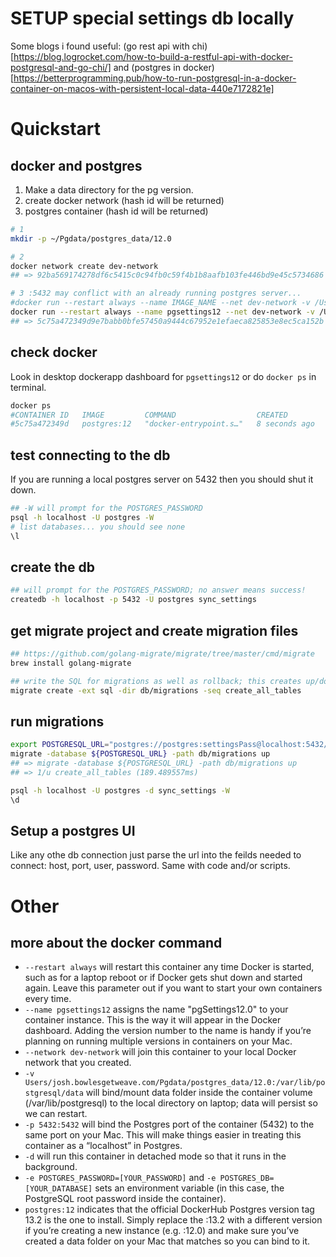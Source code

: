 # SETUP special settings db locally
Some blogs i found useful: (go rest api with chi)[https://blog.logrocket.com/how-to-build-a-restful-api-with-docker-postgresql-and-go-chi/] and (postgres in docker)[https://betterprogramming.pub/how-to-run-postgresql-in-a-docker-container-on-macos-with-persistent-local-data-440e7172821e]


# Quickstart
## docker and postgres

1. Make a data directory for the pg version.
2. create docker network (hash id will be returned)
3. postgres container (hash id will be returned)

```sh
# 1
mkdir -p ~/Pgdata/postgres_data/12.0

# 2 
docker network create dev-network
## => 92ba569174278df6c5415c0c94fb0c59f4b1b8aafb103fe446bd9e45c5734686

# 3 :5432 may conflict with an already running postgres server...
#docker run --restart always --name IMAGE_NAME --net dev-network -v /Users/[YOUR_USERNAME]/[YOUR_DATA_DIRECTORY]:/var/lib/postgresql/data -p 5432:LOCAL_PORT -d -e POSTGRES_PASSWORD=[YOUR_PASSWORD] -e POSTGRES_DB=[YOUR_DATABASE] postgres:PG_VERSION
docker run --restart always --name pgsettings12 --net dev-network -v /Users/josh.bowlesgetweave.com/Pgdata/postgres_data/12.0:/var/lib/postgresql/data -p 5432:5432 -d -e POSTGRES_PASSWORD=settingsPass -e POSTGRES_DB=sync_settings postgres:12
## => 5c75a472349d9e7babb0bfe57450a9444c67952e1efaeca825853e8ec5ca152b
```
## check docker
Look in desktop dockerapp dashboard for `pgsettings12` or do `docker ps` in terminal.

```sh
docker ps
#CONTAINER ID   IMAGE         COMMAND                  CREATED         STATUS         PORTS                                       NAMES
#5c75a472349d   postgres:12   "docker-entrypoint.s…"   8 seconds ago   Up 7 seconds   0.0.0.0:5432->5432/tcp, :::5432->5432/tcp   pgsettings12
```

## test connecting to the db
If you are running a local postgres server on 5432 then you should shut it down.

```sh
## -W will prompt for the POSTGRES_PASSWORD
psql -h localhost -U postgres -W
# list databases... you should see none
\l
```

## create the db

```sh
## will prompt for the POSTGRES_PASSWORD; no answer means success!
createdb -h localhost -p 5432 -U postgres sync_settings
```

## get migrate project and create migration files

```sh
## https://github.com/golang-migrate/migrate/tree/master/cmd/migrate
brew install golang-migrate
```

```sh
## write the SQL for migrations as well as rollback; this creates up/down files
migrate create -ext sql -dir db/migrations -seq create_all_tables
```

## run migrations

```sh
export POSTGRESQL_URL="postgres://postgres:settingsPass@localhost:5432/sync_settings?sslmode=disable"
migrate -database ${POSTGRESQL_URL} -path db/migrations up
## => migrate -database ${POSTGRESQL_URL} -path db/migrations up
## => 1/u create_all_tables (189.489557ms)

psql -h localhost -U postgres -d sync_settings -W
\d
```

## Setup a postgres UI
Like any othe db connection just parse the url into the feilds needed to connect: host, port, user, password. Same with code and/or scripts.


# Other
## more about the docker command

* `--restart always` will restart this container any time Docker is started, such as for a laptop reboot or if Docker gets shut down and started again. Leave this parameter out if you want to start your own containers every time.
* `--name pgsettings12` assigns the name "pgSettings12.0" to your container instance. This is the way it will appear in the Docker dashboard. Adding the version number to the name is handy if you’re planning on running multiple versions in containers on your Mac.
* `--network dev-network` will join this container to your local Docker network that you created.
* `-v Users/josh.bowlesgetweave.com/Pgdata/postgres_data/12.0:/var/lib/postgresql/data` will bind/mount data folder inside the container volume (/var/lib/postgresql) to the local directory on laptop; data will persist so we can restart.
* `-p 5432:5432` will bind the Postgres port of the container (5432) to the same port on your Mac. This will make things easier in treating this container as a “localhost” in Postgres.
* `-d` will run this container in detached mode so that it runs in the background.
* `-e POSTGRES_PASSWORD=[YOUR_PASSWORD]` and `-e POSTGRES_DB=[YOUR_DATABASE]` sets an environment variable (in this case, the PostgreSQL root password inside the container).
* `postgres:12` indicates that the official DockerHub Postgres version tag 13.2 is the one to install. Simply replace the :13.2 with a different version if you’re creating a new instance (e.g. :12.0) and make sure you’ve created a data folder on your Mac that matches so you can bind to it.
